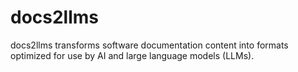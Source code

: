 # docs2llms

docs2llms transforms software documentation content into formats optimized for use by AI and large language models (LLMs).